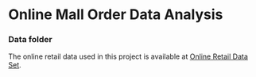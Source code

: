 # Online Mall Order Data Analysis
### Data folder
The online retail data used in this project is available at [Online Retail Data Set](https://archive.ics.uci.edu/ml/datasets/Online+Retail).
